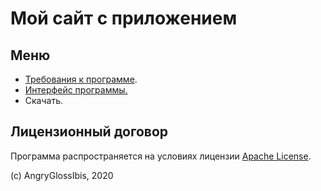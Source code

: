 # Мой сайт с приложением

## Меню

- [Требования к программе](/a/).
- [Интерфейс программы.](/b/index.html)
- Скачать.

## Лицензионный договор

Программа распространяется на условиях лицензии [Apache License](https://apache.org/licenses/LICENSE-2.0.txt).

(c) AngryGlossIbis, 2020